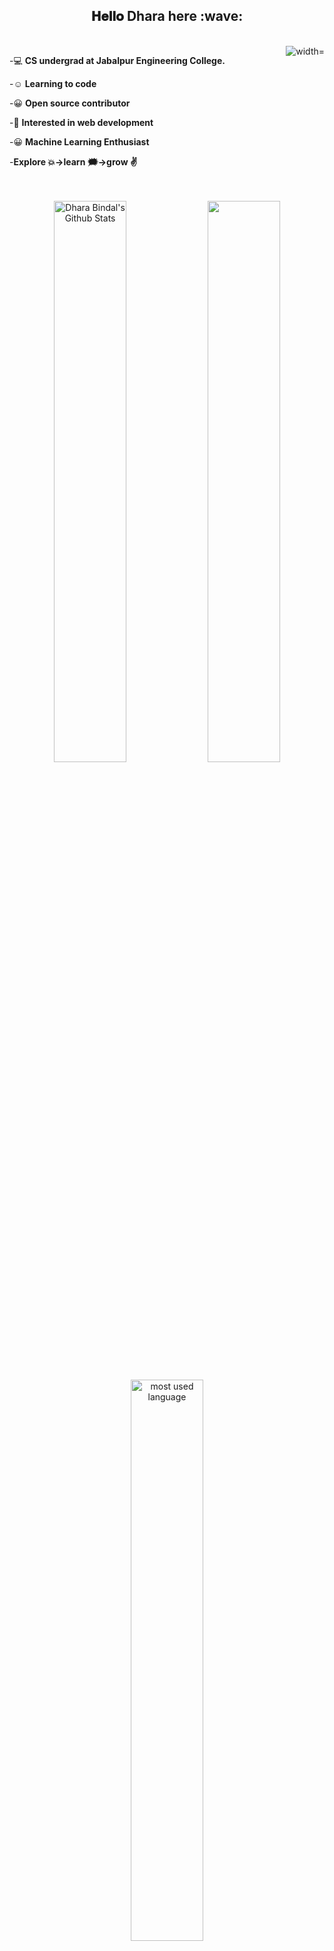   <div align="center">
<h2> 𝐇𝐞𝐥𝐥𝐨 Dhara here :wave:</h2>
  <br>
  <img align="right" alt="width="400" src="https://media3.giphy.com/media/RbDKaczqWovIugyJmW/200.gif">
</div>
<div align="left" font-size:"100 >
     
  
-:computer: **CS undergrad at Jabalpur Engineering College.** <br>
                             
-:relaxed: **Learning to code**<br>
                             
-:grinning: **Open source contributor**<br>
                             
 -🌱 **Interested in web development**<br>
  
  -:grinning: **Machine Learning Enthusiast**<br>
                             
-**Explore :boom:->learn :right_anger_bubble:->grow :v:**
            
                             
</div>

<div align="center">
  <br><br>
  
  <img width="48%" src="https://github-readme-stats.vercel.app/api?username=bindaldhara&theme=dracula&show_icons=true" alt="Dhara Bindal's Github Stats"/>
  <img width="48%" src="https://github-readme-streak-stats.herokuapp.com/?user=bindaldhara&theme=dracula&show_icons=true" /><br>
  <p align="#center"><img width="48%" src="https://github-readme-stats.vercel.app/api/top-langs/?username=bindaldhara&layout=compact&hide=html&theme=dracula&show_icons=true" alt="most used language" /></p>
</div>
</br>

<br>

## 𝗠𝘆 𝗧𝗲𝗰𝗸 𝗦𝘁𝗮𝗰𝗸
![C++](https://img.shields.io/badge/C%2B%2B-00599C?style=for-the-badge&logo=c%2B%2B&logoColor=white)
![Python](https://img.shields.io/badge/Python-3776AB?style=for-the-badge&logo=python&logoColor=white)
![HTML5](https://img.shields.io/badge/-HTML5-%23E44D27?style=flat-square&logo=html5&logoColor=ffffff)
![CSS3](https://img.shields.io/badge/-CSS3-%231572B6?style=flat-square&logo=css3)
![JavaScript](https://img.shields.io/badge/-JavaScript-%23F7DF1C?style=flat-square&logo=javascript&logoColor=000000&labelColor=%23F7DF1C&color=%23FFCE5A)
![Git](https://img.shields.io/badge/-Git-%23F05032?style=flat-square&logo=git&logoColor=%23ffffff)
![VS Code](https://img.shields.io/badge/-VSCode-%23007ACC?style=flat-square&logo=visual-studio-code)
![React](https://img.shields.io/badge/-React-333333?style=flat&logo=react)
![Bootstrap](https://img.shields.io/badge/-Bootstrap-333333?style=flat&logo=bootstrap&logoColor=563D7C)
![Node jS](https://img.shields.io/badge/Node.js-3399?style=for-the-badge&logo=nodedotjs&logoColor=white)
<h1 align="left">Follow me around web :point_down:</h1>
   <p align="left">
<a href="https://github.com/bindaldhara" target="_blank">
<img src=https://img.shields.io/badge/github-%2324292e.svg?&style=for-the-badge&logo=github&logoColor=white alt=github style="margin-bottom: 5px;" /></a>
<a href="https://www.linkedin.com/in/dhara-bindal-48996a1bb" target="_blank">
 <a href ="https://portfolio-kohl-pi-63.vercel.app/">
<img alt = "LinkedIn"src="https://img.shields.io/badge/LinkedIn-%230077B5.svg?&style=flat-square&logo=linkedin&logoColor=white" /></a>
<a href="mailto:dharabindal@gmail.com" target="_blank">
<img alt="Gmail" src="https://img.shields.io/badge/Gmail-D14836?style=for-the-badge&logo=gmail&logoColor=white" /></a>
</p>

<h2 >Visitor's Count <img align="center" src="https://profile-counter.glitch.me/bindaldhara/count.svg" alt="Visitor Count" /></h2>
</div>




